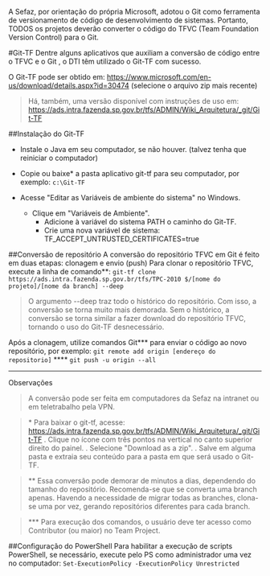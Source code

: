 A Sefaz, por orientação do própria Microsoft, adotou o Git como ferramenta de versionamento de código de desenvolvimento de sistemas.
Portanto, TODOS os projetos deverão converter o código do TFVC (Team Foundation Version Control) para o Git.

#Git-TF
Dentre alguns aplicativos que auxiliam a conversão de código entre o TFVC e o Git , o DTI têm utilizado o Git-TF com sucesso.

O Git-TF pode ser obtido em:
https://www.microsoft.com/en-us/download/details.aspx?id=30474
(selecione o arquivo zip mais recente)

>Há, também, uma versão disponível com instruções de uso em:
https://ads.intra.fazenda.sp.gov.br/tfs/ADMIN/Wiki_Arquitetura/_git/Git-TF

##Instalação do Git-TF
- Instale o Java em seu computador, se não houver. (talvez tenha que reiniciar o computador)

- Copie ou baixe* a pasta aplicativo git-tf para seu computador, por exemplo:
`c:\Git-TF`

- Acesse "Editar as Variáveis de ambiente do sistema" no Windows. 
    - Clique em "Variáveis de Ambiente".
      - Adicione à variável do sistema PATH o caminho do Git-TF.
      - Crie uma nova variável de sistema: TF_ACCEPT_UNTRUSTED_CERTIFICATES=true

##Conversão de repositório
A conversão do repositório TFVC em Git é feito em duas etapas: clonagem e envio (push)
Para clonar o repositório TFVC, execute a linha de comando**:
  `git-tf clone https://ads.intra.fazenda.sp.gov.br/tfs/TPC-2010 $/[nome do projeto]/[nome da branch] --deep`
>O argumento --deep traz todo o histórico do repositório. Com isso, a conversão se torna muito mais demorada.
Sem o histórico, a conversão se torna similar a fazer download do repositório TFVC, tornando o uso do Git-TF desnecessário.

Após a clonagem, utilize comandos Git*** para enviar o código ao novo repositório, por exemplo:
  `git remote add origin [endereço do repositorio]`  ****
  `git push -u origin --all`
    
---
Observações
>A conversão pode ser feita em computadores da Sefaz na intranet ou em teletrabalho pela VPN.

>\* Para baixar o git-tf, acesse:
https://ads.intra.fazenda.sp.gov.br/tfs/ADMIN/Wiki_Arquitetura/_git/Git-TF
. Clique no ícone com três pontos na vertical no canto superior direito do painel.
. Selecione "Download as a zip".
. Salve em alguma pasta e extraia seu conteúdo para a pasta em que será usado o Git-TF.
	  
>** Essa conversão pode demorar de minutos a dias, dependendo do tamanho do repositório.
Recomenda-se que se converta uma branch apenas.
Havendo a necessidade de migrar todas as branches, clona-se uma por vez, gerando repositórios diferentes para cada branch.

>*** Para execução dos comandos, o usuário deve ter acesso como Contributor (ou maior) no Team Project.

##Configuração do PowerShell
Para habilitar a execução de scripts PowerShell, se necessário, execute pelo PS como administrador uma vez no computador:
`Set-ExecutionPolicy -ExecutionPolicy Unrestricted`